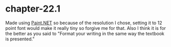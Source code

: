 # chapter-22.1
Made using <a href="https://www.getpaint.net/">Paint.NET</a> so because of the resolution I chose, setting it to 12 point font would make it really tiny so forgive me for that. Also I think it is for the better as you said to "Format your writing in the same way the textbook is presented."
